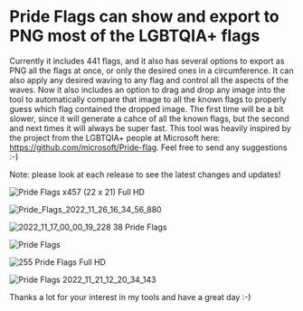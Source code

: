 # Pride Flags can show and export to PNG most of the LGBTQIA+ flags

Currently it includes 441 flags, and it also has several options to export as PNG all the flags at once, or only the desired ones in a circumference. It can also apply any desired waving to any flag and control all the aspects of the waves. Now it also includes an option to drag and drop any image into the tool to automatically compare that image to all the known flags to properly guess which flag contained the dropped image. The first time will be a bit slower, since it will generate a cahce of all the known flags, but the second and next times it will always be super fast. This tool was heavily inspired by the project from the LGBTQIA+ people at Microsoft here: https://github.com/microsoft/Pride-flag. Feel free to send any suggestions :-)

Note: please look at each release to see the latest changes and updates!

![Pride Flags x457 (22 x 21) Full HD](https://user-images.githubusercontent.com/28818179/204937575-43cdb957-960b-4584-9d7b-942857763f1f.png)

![Pride_Flags_2022_11_26_16_34_56_880](https://user-images.githubusercontent.com/28818179/204103792-6cb8d526-9772-4477-b4bf-e7bffff09e00.png)

![2022_11_17_00_00_19_228 38 Pride Flags](https://user-images.githubusercontent.com/28818179/202313108-f54fe8e2-f8e4-46e7-a869-4f37bb32a8e8.png)

![Pride Flags](https://user-images.githubusercontent.com/28818179/202319162-e92d2fcf-c27e-4158-93a0-caf2c8fea452.png)

![255 Pride Flags Full HD](https://user-images.githubusercontent.com/28818179/203181762-d134cf9f-cdf2-4dc9-97b5-5250d2e28327.png)

![Pride Flags 2022_11_21_12_20_34_143](https://user-images.githubusercontent.com/28818179/203182962-327c29a1-dc77-45c8-b08b-d548db9a2b5e.png)

Thanks a lot for your interest in my tools and have a great day :-)
